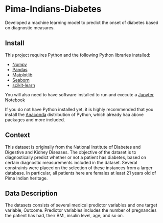 # Pima-Indians-Diabetes
Developed a machine learning model to predict the onset of diabetes based on diagnostic measures.

## Install

This project requires Python and the following Python libraries installed:
- [Numpy](#https://numpy.org/)
- [Pandas](https://pandas.pydata.org/)
- [Matplotlib](https://matplotlib.org/)
- [Seaborn](https://seaborn.pydata.org/)
- [scikit-learn](https://scikit-learn.org)

You will also need to have software installed to run and execute a [Jupyter Notebook](https://jupyter.org/)

If you do not have Python installed yet, it is highly recommended that you install the [Anaconda](https://www.anaconda.com/) distribution of Python, which already haa above packages and more included.



## Context
This dataset is originally from the National Institute of Diabetes and Digestive and Kidney Diseases. The objective of the dataset is to diagnostically predict whether or not a patient has diabetes, based on certain diagnostic measurements included in the dataset. Several constraints were placed on the selection of these instances from a larger database. In particular, all patients here are females at least 21 years old of Pima Indian heritage.

## Data Description
The datasets consists of several medical predictor variables and one target variable, Outcome. Predictor variables includes the number of pregnancies the patient has had, their BMI, insulin level, age, and so on.
